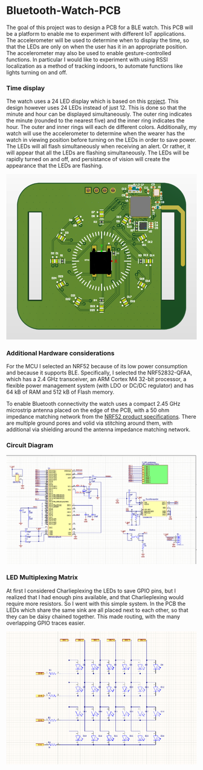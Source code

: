 # Bluetooth-Watch-PCB
The goal of this project was to design a PCB for a BLE watch. This PCB will be a platform to enable me to experiment with different IoT applications. The accelerometer will be used to determine when to display the time, so that the LEDs are only on when the user has it in an appropriate position. The accelerometer may also be used to enable gesture-controlled functions. In particular I would like to experiment with using RSSI localization as a method of tracking indoors, to automate functions like lights turning on and off. 

### Time display
The watch uses a 24 LED display which is based on this [project](https://www.youtube.com/watch?v=nHZllsSoZp4). This design however uses 24 LEDs instead of just 12. This is done so that the minute and hour can be displayed simultaneously. The outer ring indicates the minute (rounded to the nearest five) and the inner ring indicates the hour. The outer and inner rings will each de different colors. Additionally, my watch will use the accelerometer to determine when the wearer has the watch in viewing position before turning on the LEDs in order to save power. The LEDs will all flash simultaneously when receiving an alert. Or rather, it will appear that all the LEDs are flashing simultaneously. The LEDs will be rapidly turned on and off, and persistance of vision will create the appearance that the LEDs are flashing. 

![PCB Image](https://github.com/timmy-quinn/Bluetooth-Watch-PCB/blob/main/3dPCBView.png)

### Additional Hardware considerations
For the MCU I selected an NRF52 because of its low power consumption and because it supports BLE. Specifically, I selected the NRF52832-QFAA, which has a 2.4 GHz transceiver, an ARM Cortex M4 32-bit processor, a flexible power management system (with LDO or DC/DC regulator) and has 64 kB of RAM and 512 kB of Flash memory.

To enable Bluetooth connectivity the watch uses a compact 2.45 GHz microstrip antenna placed on the edge of the PCB, with a 50 ohm impedance matching network from the [NRF52 product specifications](https://github.com/timmy-quinn/Bluetooth-Watch-PCB/blob/3b79429ff4e6e844e353ab953f97ed3d51d7d187/reference%20documents/nRF52832_PS_v1.4.pdf). There are multiple ground pores and volid via stitching around them, with additional via shielding around the antenna impedance matching network. 

### Circuit Diagram

![Circuit Diagram](https://github.com/timmy-quinn/Bluetooth-Watch-PCB/blob/main/Full_Circuit_Diagram.png)

### LED Multiplexing Matrix

At first I considered Charlieplexing the LEDs to save GPIO pins, but I realized that I had enough pins available, and that Charlieplexing would require more resistors. So I went with this simple system. In the PCB the LEDs which share the same sink are all placed next to each other, so that they can be daisy chained together. This made routing, with the many overlapping GPIO traces easier. 

![LED Matrix](https://github.com/timmy-quinn/Bluetooth-Watch-PCB/blob/main/LED_Multiplexing_Diagram.png)







